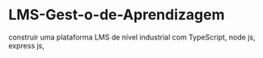 # LMS-Gest-o-de-Aprendizagem
construir uma plataforma LMS de nível industrial com TypeScript, node js, express js, 
